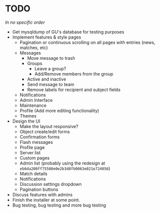 TODO
====

<em>In no specific order</em>

- Get mysqldump of GU's database for testing purposes
- Implement features & style pages
    - Pagination or continuous scrolling on all pages with entries (news, matches, etc)
    - Messages
        - Move message to trash
        - Groups
            - Leave a group?
            - Add/Remove members from the group
        - Active and inactive
        - Send message to team
        - Remove labels for recipient and subject fields
    - Notifications
    - Admin Interface
    - Maintenance
    - Profile (Add more editing functionality)
    - Themes
- Design the UI
    - Make the layout responsive?
    - Object create/edit forms
    - Confirmation forms
    - Flash messages
    - Profile page
    - Server list
    - Custom pages
    - Admin list (probably using the redesign at `eb6da200ff75500e0e2b3d8fb0063e021e724056`)
    - Match details
    - Notifications
    - Discussion settings dropdown
    - Pagination buttons
- Discuss features with admins
- Finish the installer at some point.
- Bug testing, bug testing and more bug testing
